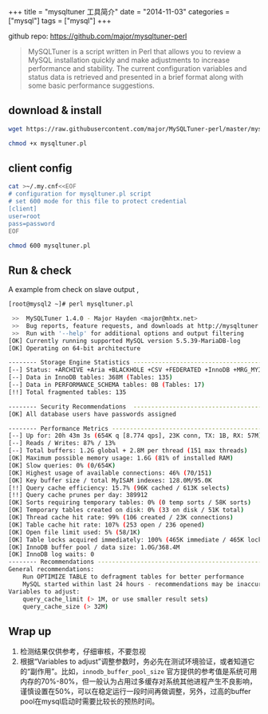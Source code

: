 +++
title = "mysqltuner 工具简介"
date = "2014-11-03"
categories = ["mysql"]
tags = ["mysql"]
+++

github repo: https://github.com/major/mysqltuner-perl

>MySQLTuner is a script written in Perl that allows you to review a MySQL installation quickly and make adjustments to increase performance and stability. The current configuration variables and status data is retrieved and presented in a brief format along with some basic performance suggestions.

## download & install

```bash
wget https://raw.githubusercontent.com/major/MySQLTuner-perl/master/mysqltuner.pl

chmod +x mysqltuner.pl
```

## client config

```bash
cat >~/.my.cnf<<EOF
# configuration for mysqltuner.pl script
# set 600 mode for this file to protect credential 
[client]
user=root
pass=password
EOF

chmod 600 mysqltuner.pl 
```

## Run & check

A example from check on slave output , 

```bash
[root@mysql2 ~]# perl mysqltuner.pl 

 >>  MySQLTuner 1.4.0 - Major Hayden <major@mhtx.net>
 >>  Bug reports, feature requests, and downloads at http://mysqltuner.com/
 >>  Run with '--help' for additional options and output filtering
[OK] Currently running supported MySQL version 5.5.39-MariaDB-log
[OK] Operating on 64-bit architecture

-------- Storage Engine Statistics -------------------------------------------
[--] Status: +ARCHIVE +Aria +BLACKHOLE +CSV +FEDERATED +InnoDB +MRG_MYISAM 
[--] Data in InnoDB tables: 368M (Tables: 135)
[--] Data in PERFORMANCE_SCHEMA tables: 0B (Tables: 17)
[!!] Total fragmented tables: 135

-------- Security Recommendations  -------------------------------------------
[OK] All database users have passwords assigned

-------- Performance Metrics -------------------------------------------------
[--] Up for: 20h 43m 3s (654K q [8.774 qps], 23K conn, TX: 1B, RX: 57M)
[--] Reads / Writes: 87% / 13%
[--] Total buffers: 1.2G global + 2.8M per thread (151 max threads)
[OK] Maximum possible memory usage: 1.6G (81% of installed RAM)
[OK] Slow queries: 0% (0/654K)
[OK] Highest usage of available connections: 46% (70/151)
[OK] Key buffer size / total MyISAM indexes: 128.0M/95.0K
[!!] Query cache efficiency: 15.7% (96K cached / 613K selects)
[!!] Query cache prunes per day: 389912
[OK] Sorts requiring temporary tables: 0% (0 temp sorts / 58K sorts)
[OK] Temporary tables created on disk: 0% (33 on disk / 51K total)
[OK] Thread cache hit rate: 99% (106 created / 23K connections)
[OK] Table cache hit rate: 107% (253 open / 236 opened)
[OK] Open file limit used: 5% (58/1K)
[OK] Table locks acquired immediately: 100% (465K immediate / 465K locks)
[OK] InnoDB buffer pool / data size: 1.0G/368.4M
[OK] InnoDB log waits: 0
-------- Recommendations -----------------------------------------------------
General recommendations:
    Run OPTIMIZE TABLE to defragment tables for better performance
    MySQL started within last 24 hours - recommendations may be inaccurate
Variables to adjust:
    query_cache_limit (> 1M, or use smaller result sets)
    query_cache_size (> 32M)

```

## Wrap up

1. 检测结果仅供参考，仔细审核，不要忽视
2. 根据“Variables to adjust”调整参数时，务必先在测试环境验证，或者知道它的“副作用”。比如，`innodb_buffer_pool_size` 官方提供的参考值是系统可用内存的70%-80%，但一般认为占用过多缓存对系统其他进程产生不良影响，谨慎设置在50%，可以在稳定运行一段时间再做调整，另外，过高的buffer pool在mysql启动时需要比较长的预热时间。

